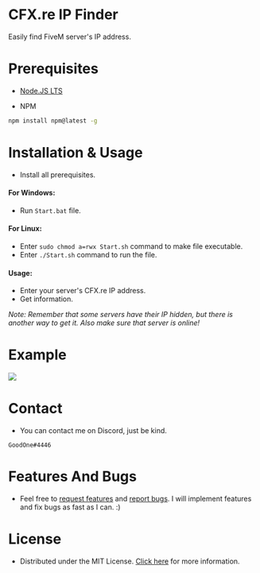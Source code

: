 # CFX.re IP Finder
Easily find FiveM server's IP address.
# Prerequisites
* [Node.JS LTS](https://nodejs.org/en/download/)

* NPM
```bash
npm install npm@latest -g
```
# Installation & Usage
* Install all prerequisites.
#### For Windows:
* Run `Start.bat` file.
#### For Linux:
* Enter `sudo chmod a=rwx Start.sh` command to make file executable.
* Enter `./Start.sh` command to run the file.
#### Usage:
* Enter your server's CFX.re IP address.
* Get information.

*Note: Remember that some servers have their IP hidden, but there is another way to get it. Also make sure that server is online!*
# Example
![](Preview/Preview.gif)
# Contact
* You can contact me on Discord, just be kind.
```
GoodOne#4446
```
# Features And Bugs
* Feel free to [request features](https://github.com/GoodOne120/CFX.re-IP-Finder/issues/new) and [report bugs](https://github.com/GoodOne120/CFX.re-IP-Finder/issues/new). I will implement features and fix bugs as fast as I can. :)
# License
* Distributed under the MIT License. [Click here](https://github.com/GoodOne120/CFX.re-IP-Finder/blob/main/LICENSE) for more information.
